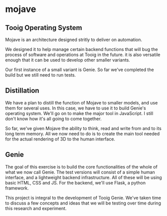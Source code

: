 # mojave
## Tooig Operating System

Mojave is an architecture designed stritly to deliver on automation. 

We designed it to help manage certain backend functions that will bug the process of software and operations at Tooig in the future. it is also versatile enough that it can be used to develop other smaller variants.

Our first instance of a small variant is Genie. So far we've completed the build but we still need to run tests.

## Distillation 

We have a plan to distill the function of Mojave to smaller models, and use them for several uses. In this case, we have to use it to build Genie's operating system. We'll go on to make the major tool in JavaScript. I still don't know how it's all going to come together.

So far, we've given Mojave the ability to think, read and write from and to its long term memory. All we now need to do is to create the main tool needed for the actual rendering of 3D to the human interface.

## Genie

The goal of this exercise is to build the core functionalities of the whole of what we now call Genie. The test versions will consist of a simple human interface, and a lightweight backend infrastructure. All of these will be using basic HTML, CSS and JS. For the backend, we'll use Flask, a python framework.

This project is integral to the development of Tooig Genie. We've taken time to discuss a few concepts and ideas that we will be testing over time during this research and experiment.